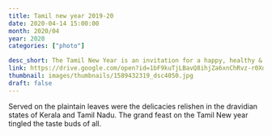```yaml
---
title: Tamil new year 2019-20
date: 2020-04-14 15:00:00
month: 2020/04
year: 2020
categories: ["photo"]

desc_short: The Tamil New Year is an invitation for a happy, healthy & a spiritual life ahead. True to it's spirit, the day was one festivity & fervour. 
link: https://drive.google.com/open?id=1bF9kuTjLBavQ8ihjZa6xnChRvz-r0Xd2
thumbnail: images/thumbnails/1589432319_dsc4050.jpg
draft: false
---
```


Served on the plaintain leaves were the delicacies relishen in the dravidian states of Kerala and Tamil Nadu. The grand feast on the Tamil New year tingled the taste buds of all. 